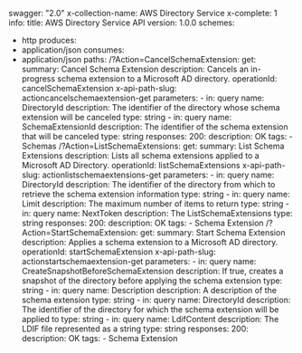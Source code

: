swagger: "2.0"
x-collection-name: AWS Directory Service
x-complete: 1
info:
  title: AWS Directory Service API
  version: 1.0.0
schemes:
- http
produces:
- application/json
consumes:
- application/json
paths:
  /?Action=CancelSchemaExtension:
    get:
      summary: Cancel Schema Extension
      description: Cancels an in-progress schema extension to a Microsoft AD directory.
      operationId: cancelSchemaExtension
      x-api-path-slug: actioncancelschemaextension-get
      parameters:
      - in: query
        name: DirectoryId
        description: The identifier of the directory whose schema extension will be
          canceled
        type: string
      - in: query
        name: SchemaExtensionId
        description: The identifier of the schema extension that will be canceled
        type: string
      responses:
        200:
          description: OK
      tags:
      - Schemas
  /?Action=ListSchemaExtensions:
    get:
      summary: List Schema Extensions
      description: Lists all schema extensions applied to a Microsoft AD Directory.
      operationId: listSchemaExtensions
      x-api-path-slug: actionlistschemaextensions-get
      parameters:
      - in: query
        name: DirectoryId
        description: The identifier of the directory from which to retrieve the schema
          extension information
        type: string
      - in: query
        name: Limit
        description: The maximum number of items to return
        type: string
      - in: query
        name: NextToken
        description: The ListSchemaExtensions
        type: string
      responses:
        200:
          description: OK
      tags:
      - Schema Extension
  /?Action=StartSchemaExtension:
    get:
      summary: Start Schema Extension
      description: Applies a schema extension to a Microsoft AD directory.
      operationId: startSchemaExtension
      x-api-path-slug: actionstartschemaextension-get
      parameters:
      - in: query
        name: CreateSnapshotBeforeSchemaExtension
        description: If true, creates a snapshot of the directory before applying
          the schema extension
        type: string
      - in: query
        name: Description
        description: A description of the schema extension
        type: string
      - in: query
        name: DirectoryId
        description: The identifier of the directory for which the schema extension
          will be applied to
        type: string
      - in: query
        name: LdifContent
        description: The LDIF file represented as a string
        type: string
      responses:
        200:
          description: OK
      tags:
      - Schema Extension